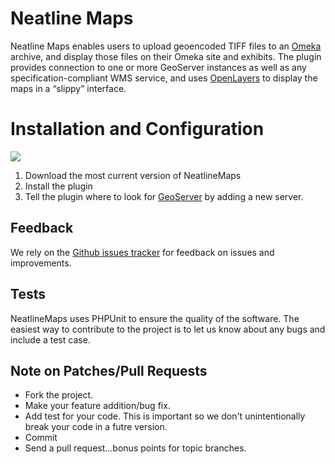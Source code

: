 # Neatline Maps

Neatline Maps enables users to upload geoencoded TIFF files to an [Omeka]
archive, and display those files on their Omeka site and exhibits. The plugin
provides connection to one or more GeoServer instances as well as any 
specification-compliant WMS service, and uses [OpenLayers] to display the maps
in a “slippy” interface. 

# Installation and Configuration
[![](http://github.com/scholarslab/NeatlineMaps/tarball/master)][1]
1. Download the most current version of NeatlineMaps
1. Install the plugin
1. Tell the plugin where to look for [GeoServer] by adding a new server. 

## Feedback
We rely on the [Github issues tracker][issues] for feedback on issues
and improvements. 

## Tests
NeatlineMaps uses PHPUnit to ensure the quality of the software. The
easiest way to contribute to the project is to let us know about any
bugs and include a test case. 

## Note on Patches/Pull Requests
* Fork the project.
* Make your feature addition/bug fix.
* Add test for your code. This is important so we don't unintentionally
  break your code in a futre version.
* Commit
* Send a pull request...bonus points for topic branches.

[GeoServer]: http://geoserver.org/display/GEOS/Welcome
[Omeka]: http://omeka.org/
[issues]: http://github.com/scholarslab/NeatlineMaps/issues/
[omekatests]: http://omeka.org/codex/Unit_Testing/
[1]: http://github.com/images/modules/download/tar.png
[OpenLayers]: http://openlayers.org/
